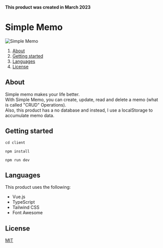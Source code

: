 **This product was created in March 2023**

# Simple Memo

<!-- You can check out the app on []()! -->

![Simple Memo](https://user-images.githubusercontent.com/107479598/228731176-4a0a95a7-e7b8-4dd4-9271-d83c04fd0af6.png)


1. [About](#About)
1. [Getting started](#Getting%20started)
1. [Languages](#Languages)
1. [License](#License)

## About

Simple memo makes your life better.  
With Simple Memo, you can create, update, read and delete a memo (what is called "CRUD" Operations).  
Also, this product has a no database and instead, I use a localStorage to accumulate memo data.

## Getting started

```
cd client
```
```
npm install
```
```
npm run dev
```

## Languages

This product uses the following:
- Vue.js
- TypeScript
- Tailwind CSS
- Font Awesome

## License

[MIT](https://choosealicense.com/licenses/mit/)
